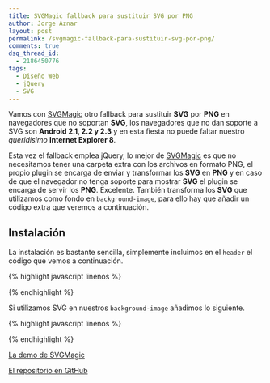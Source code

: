 ```yaml
---
title: SVGMagic fallback para sustituir SVG por PNG
author: Jorge Aznar
layout: post
permalink: /svgmagic-fallback-para-sustituir-svg-por-png/
comments: true
dsq_thread_id:
  - 2186450776
tags:
  - Diseño Web
  - jQuery
  - SVG
---
```

Vamos con <a href="http://svgmagic.bitlabs.nl/" target="_blank">SVGMagic</a> otro fallback para sustituir **SVG** por **PNG** en navegadores que no soportan **SVG**, los navegadores que no dan soporte a SVG son **Android 2.1, 2.2 y 2.3** y en esta fiesta no puede faltar nuestro *queridísimo* **Internet Explorer 8**.

<!--more-->

Esta vez el fallback emplea jQuery, lo mejor de <a href="http://svgmagic.bitlabs.nl/" target="_blank">SVGMagic</a> es que no necesitamos tener una carpeta extra con los archivos en formato PNG, el propio plugin se encarga de enviar y transformar los **SVG** en **PNG** y en caso de que el navegador no tenga soporte para mostrar **SVG** el plugin se encarga de servir los **PNG**. Excelente. También transforma los **SVG** que utilizamos como fondo en `background-image`, para ello hay que añadir un código extra que veremos a continuación.

## Instalación

La instalación es bastante sencilla, simplemente incluimos en el `header` el código que vemos a continuación.

{% highlight javascript linenos %}<script src="SVGMagic.min.js"></script>
<script>
    $(document).ready(function(){
        $('img').svgmagic();
    });
</script>{% endhighlight %}

Si utilizamos SVG en nuestros `background-image` añadimos lo siguiente.

{% highlight javascript linenos %}<script src="SVGMagic.min.js"></script>
<script>
    $(document).ready(function(){
        $('.bgimage').svgmagic({
            backgroundimage: true
        });
    });
</script>{% endhighlight %}

<a href="http://svgmagic.bitlabs.nl/demo.html" target="_blank">La demo de SVGMagic</a>

<a href="https://github.com/dirkgroenen/SVGMagic" target="_blank">El repositorio en GitHub</a>